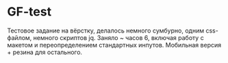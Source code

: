 # GF-test
Тестовое задание на вёрстку, делалось немного сумбурно, одним css-файлом, немного скриптов jq.
Заняло ~ часов 6, включая работу с макетом и переопределением стандартных инпутов.
Мобильная версия + резина для остального.